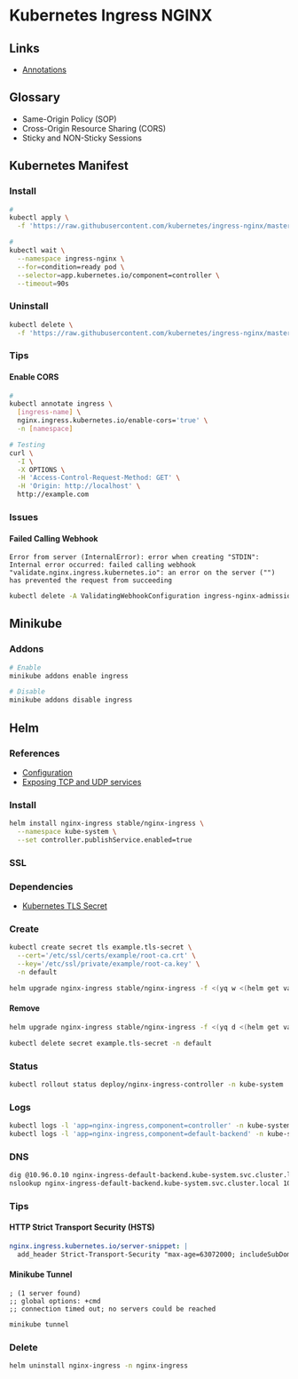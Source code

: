# Kubernetes Ingress NGINX

<!--
https://developer.mozilla.org/en-US/docs/Web/HTTP/Headers/X-Frame-Options
https://web.dev/same-site-same-origin/
-->

## Links

- [Annotations](https://kubernetes.github.io/ingress-nginx/user-guide/nginx-configuration/annotations/)

## Glossary

- Same-Origin Policy (SOP)
- Cross-Origin Resource Sharing (CORS)
- Sticky and NON-Sticky Sessions

## Kubernetes Manifest

### Install

```sh
#
kubectl apply \
  -f 'https://raw.githubusercontent.com/kubernetes/ingress-nginx/master/deploy/static/provider/kind/deploy.yaml'

#
kubectl wait \
  --namespace ingress-nginx \
  --for=condition=ready pod \
  --selector=app.kubernetes.io/component=controller \
  --timeout=90s
```

### Uninstall

```sh
kubectl delete \
  -f 'https://raw.githubusercontent.com/kubernetes/ingress-nginx/master/deploy/static/provider/kind/deploy.yaml'
```

### Tips

#### Enable CORS

```sh
#
kubectl annotate ingress \
  [ingress-name] \
  nginx.ingress.kubernetes.io/enable-cors='true' \
  -n [namespace]

# Testing
curl \
  -I \
  -X OPTIONS \
  -H 'Access-Control-Request-Method: GET' \
  -H 'Origin: http://localhost' \
  http://example.com
```

<!-- ```sh
#
kubectl annotate ingress \
  [ingress-name] \
  'nginx.ingress.kubernetes.io/cors-allow-methods="PUT, GET, POST, OPTIONS"' \
  -n [namespace]

#
kubectl annotate ingress \
  [ingress-name] \
  'nginx.ingress.kubernetes.io/cors-allow-origin="https://admin.example.com"' \
  -n [namespace]

#
kubectl annotate ingress \
  [ingress-name] \
  'nginx.ingress.kubernetes.io/cors-allow-credentials="true"' \
  -n [namespace]
``` -->

<!-- #### Sticky Session

```sh
nginx.ingress.kubernetes.io/affinity: "cookie"
nginx.ingress.kubernetes.io/affinity-mode: "persistent"
nginx.ingress.kubernetes.io/session-cookie-hash: "sha1"
nginx.ingress.kubernetes.io/session-cookie-name: "route"
``` -->

### Issues

#### Failed Calling Webhook

```log
Error from server (InternalError): error when creating "STDIN": Internal error occurred: failed calling webhook "validate.nginx.ingress.kubernetes.io": an error on the server ("") has prevented the request from succeeding
```

```sh
kubectl delete -A ValidatingWebhookConfiguration ingress-nginx-admission
```

## Minikube

### Addons

```sh
# Enable
minikube addons enable ingress

# Disable
minikube addons disable ingress
```

## Helm

### References

- [Configuration](https://github.com/helm/charts/tree/master/stable/nginx-ingress#configuration)
- [Exposing TCP and UDP services](https://kubernetes.github.io/ingress-nginx/user-guide/exposing-tcp-udp-services/)

### Install

```sh
helm install nginx-ingress stable/nginx-ingress \
  --namespace kube-system \
  --set controller.publishService.enabled=true
```

### SSL

### Dependencies

- [Kubernetes TLS Secret](/k8s-tls-secret.md)

### Create

```sh
kubectl create secret tls example.tls-secret \
  --cert='/etc/ssl/certs/example/root-ca.crt' \
  --key='/etc/ssl/private/example/root-ca.key' \
  -n default
```

```sh
helm upgrade nginx-ingress stable/nginx-ingress -f <(yq w <(helm get values nginx-ingress) controller.extraArgs.default-ssl-certificate default/example.tls-secret)
```

#### Remove

```sh
helm upgrade nginx-ingress stable/nginx-ingress -f <(yq d <(helm get values nginx-ingress) controller.extraArgs.default-ssl-certificate)

kubectl delete secret example.tls-secret -n default
```

### Status

```sh
kubectl rollout status deploy/nginx-ingress-controller -n kube-system
```

### Logs

```sh
kubectl logs -l 'app=nginx-ingress,component=controller' -n kube-system -f
kubectl logs -l 'app=nginx-ingress,component=default-backend' -n kube-system -f
```

### DNS

```sh
dig @10.96.0.10 nginx-ingress-default-backend.kube-system.svc.cluster.local +short
nslookup nginx-ingress-default-backend.kube-system.svc.cluster.local 10.96.0.10
```

### Tips

#### HTTP Strict Transport Security (HSTS)

```yml
nginx.ingress.kubernetes.io/server-snippet: |
  add_header Strict-Transport-Security "max-age=63072000; includeSubDomains" always;
```

#### Minikube Tunnel

```log
; (1 server found)
;; global options: +cmd
;; connection timed out; no servers could be reached
```

```sh
minikube tunnel
```

### Delete

```sh
helm uninstall nginx-ingress -n nginx-ingress
```
